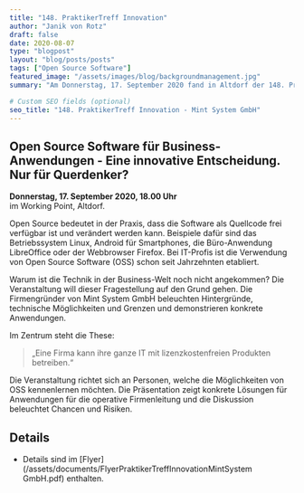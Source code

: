 ```yaml
---
title: "148. PraktikerTreff Innovation"
author: "Janik von Rotz"
draft: false
date: 2020-08-07
type: "blogpost"
layout: "blog/posts/posts"
tags: ["Open Source Software"]
featured_image: "/assets/images/blog/backgroundmanagement.jpg"
summary: "Am Donnerstag, 17. September 2020 fand in Altdorf der 148. PraktikerTreff Innovation des ITZ statt. Mint System GmbH ging der Frage nach, ob Open Source für Businessanwendungen eine innovative Entsche..."

# Custom SEO fields (optional)
seo_title: "148. PraktikerTreff Innovation - Mint System GmbH"
---
```


## Open Source Software für Business-Anwendungen - Eine innovative Entscheidung. Nur für Querdenker?

**Donnerstag, 17. September 2020, 18.00 Uhr**  
im Working Point, Altdorf.

Open Source bedeutet in der Praxis, dass die Software als Quellcode frei verfügbar ist und verändert werden kann. Beispiele dafür sind das Betriebssystem Linux, Android für Smartphones, die Büro-Anwendung LibreOffice oder der Webbrowser Firefox. Bei IT-Profis ist die Verwendung von Open Source Software (OSS) schon seit Jahrzehnten etabliert. 

Warum ist die Technik in der Business-Welt noch nicht angekommen? Die Veranstaltung will dieser Fragestellung auf den Grund gehen. Die Firmengründer von Mint System GmbH beleuchten Hintergründe, technische Möglichkeiten und Grenzen und demonstrieren konkrete Anwendungen. 

Im Zentrum steht die These: 

> „Eine Firma kann ihre ganze IT mit lizenzkostenfreien Produkten betreiben.“

Die Veranstaltung richtet sich an Personen, welche die Möglichkeiten von OSS kennenlernen möchten. Die Präsentation zeigt konkrete Lösungen für Anwendungen für die operative Firmenleitung und die Diskussion beleuchtet Chancen und Risiken.

## Details

- Details sind im [Flyer](/assets/documents/FlyerPraktikerTreffInnovationMintSystem GmbH.pdf) enthalten. 

